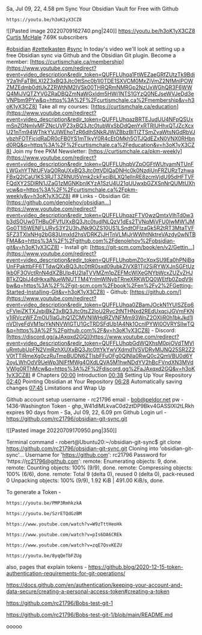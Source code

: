 Sa, Jul 09, 22, 4.58 pm
Sync Your Obsidian Vault 
for Free with Github

```vid
https://youtu.be/h3oK1yX3CZ8
```

![[Pasted image 20220709162740.png|240]]
https://youtu.be/h3oK1yX3CZ8
[
Curtis McHale](https://www.youtube.com/c/CurtisMcHaleG)
7.69K subscribers

[#obsidian](https://www.youtube.com/hashtag/obsidian) [#zettelkasten](https://www.youtube.com/hashtag/zettelkasten) [#sync](https://www.youtube.com/hashtag/sync) In today's video we'll look at setting up a free Obsidian sync via Github and the Obsidian Git plugin. Become a member: [https://curtismchale.ca/membership](https://www.youtube.com/redirect?event=video_description&redir_token=QUFFLUhqa1FtWEZaeGRfZUtzTk9BdjY2a1hFaTBtLXI2Z3xBQ3Jtc0ttSnc0b1I0TDE1SXVCM0MxZjVmZ2NfMnlPOWZMZEdmb0dtUkZZRWtNM2lVSk00THRQRmNMRGp2NzUxWGhQR3F6WWQ4MjJVQTZYVGZRaDBQZmNaWGxIdm5HWi1NTS1GYzQ0NEJseWVJeDd3eVNPbm9PYw&q=https%3A%2F%2Fcurtismchale.ca%2Fmembership&v=h3oK1yX3CZ8) Take all my courses: [https://curtismchale.ca/education](https://www.youtube.com/redirect?event=video_description&redir_token=QUFFLUhqazBRTEJudUU4NFpQSUxmSnZGNmlvMFZNcUVPZ3xBQ3Jtc0tubWxSbDdQenYxRTRlUHhxQTJZcXcxU21nTm94WThkYVJIWEhoTzR6dlhSNkRJWjZBbzBITlZTSmZvaWtsNGdRbVJvbzhFOTFicjdRaDR0cFB0YS1mTlkyY0R4cEtOMkh5OTJQdEZxN0VNX0RHbnd0RQ&q=https%3A%2F%2Fcurtismchale.ca%2Feducation&v=h3oK1yX3CZ8) Join my free PKM Newsletter: [https://curtismchale.ca/pkm-weekly](https://www.youtube.com/redirect?event=video_description&redir_token=QUFFLUhqbVZpOGFtWUtyamNTUnFLWGxhYTNtUFVaQ0RqUXxBQ3Jtc0ttVDlQaDNHc0k0NzdjUnFRZURzTzhwaFBxQ2lCaU1KS3RJT3ZRNUl5Vmk2ckFxcjBiLXQ1ellnRE8zcmVjdU95dHFTVFFQdXY2SDlRN1JZaG1zMGNKbnlKYzA1SzU4U21qUUwxbGZXSnNrQUMtUXhvcw&q=https%3A%2F%2Fcurtismchale.ca%2Fpkm-weekly&v=h3oK1yX3CZ8) ## Links - Obsidian Git: [https://github.com/denolehov/obsidian...](https://www.youtube.com/redirect?event=video_description&redir_token=QUFFLUhqazFTV0wzQmtxVlhTd0w3b3dSOUw0THBuOFVfUXxBQ3Jtc0tudlNLQzV1dEs2TVNqMjVFU0IwMW1JMGo0T1I5WENFLURyS3Y2U3hJNk9OZS10US1LSndtOFIzaGk5R2tRT3MtaTVFSFZ3TXlxNHg2bG83UmxId2hsVDRKZjJHTnVLMjJrWWhtNktreVAzdy0wNTBFMA&q=https%3A%2F%2Fgithub.com%2Fdenolehov%2Fobsidian-git&v=h3oK1yX3CZ8) - Install git: [https://git-scm.com/book/en/v2/Gettin...](https://www.youtube.com/redirect?event=video_description&redir_token=QUFFLUhqbmZ0cXpxSU9Ea0hPNjBqUnFPakttbFF6TTdwQXxBQ3Jtc0ttR0sxd09ubkZiVXB1TjI2SjRYWXJnSGFtUzlkb0F3OVctRnN4dXZBUlp4U2laTVVMZm1pZEFMcWlXeGNYbWcxZUZvZHJBTkZQblJ4dHkxalNueWNUTTM4YnlmWlNybTRneXRKWDQ0WEtfb0ZpdV9ibw&q=https%3A%2F%2Fgit-scm.com%2Fbook%2Fen%2Fv2%2FGetting-Started-Installing-Git&v=h3oK1yX3CZ8) - Github: [https://github.com/](https://www.youtube.com/redirect?event=video_description&redir_token=QUFFLUhqa0ZBamJOckN1YUlSZEp6cFVlejZKTXJxbjBkZ3xBQ3Jtc0tsZ2loU2Rvc2tNTHNxd2REdUxqcjJGVmFKNy1IRVczWFZmOU1laGJhQ1ZCMVNlWHdRZVNFMm93WnZ2OXliR0h1bkJkd1lnVDIyeFdVM1piYkNNVWlGTU1GcTRDSFdUb1A4Nk1OcnlPYWI0OVRYSllwTQ&q=https%3A%2F%2Fgithub.com%2F&v=h3oK1yX3CZ8) - Discord: [https://discord.gg/aJAxqxd2GQ](https://www.youtube.com/redirect?event=video_description&redir_token=QUFFLUhqbGdWQXhsM0pjOVdTMVluRmtubUpFN2VmRzhXUXxBQ3Jtc0ttYkYwVXdmd1VSVDRvMlJNQ25SR2Z2V0tTTlRmeXg0czRuTmpBUDN6ZTlsbFFuOFg0QlNIa0RwQ0c2QmVBU0d6Y2oyLWhOdV9UeWp3NlFfMWg4OXdLQVA5M1hwNDdYV2hBcFVndXN3MVdVWlg0RThMcw&q=https%3A%2F%2Fdiscord.gg%2FaJAxqxd2GQ&v=h3oK1yX3CZ8) # 
Chapters [00:00](https://www.youtube.com/watch?v=h3oK1yX3CZ8&t=0s) 
Introduction [00:38](https://www.youtube.com/watch?v=h3oK1yX3CZ8&t=38s) 
Setting Up Your Repository [02:40](https://www.youtube.com/watch?v=h3oK1yX3CZ8&t=160s) 
Pointing Obsidian at Your Repository [06:28](https://www.youtube.com/watch?v=h3oK1yX3CZ8&t=388s)
Automatically saving changes [07:45](https://www.youtube.com/watch?v=h3oK1yX3CZ8&t=465s) 
Limitations and Wrap Up


Github account setup
username -  rc21796
email -  bob@peldor.net
pw -  1436-Washington
Token -   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
expires 90 days from - Sa, Jul 09, 22, 6.09 pm
Github Login url -  https://github.com/rc21796/obsidian-git-sync.git


![[Pasted image 20220709170950.png|350]]

Terminal command - 
robert@Ubuntu20:~/obsidian-git-sync$ git clone https://github.com/rc21796/obsidian-git-sync.git
Cloning into 'obsidian-git-sync'...
Username for 'https://github.com': rc21796
Password for 'https://rc21796@github.com': 
remote: Enumerating objects: 9, done.
remote: Counting objects: 100% (9/9), done.
remote: Compressing objects: 100% (6/6), done.
remote: Total 9 (delta 0), reused 0 (delta 0), pack-reused 0
Unpacking objects: 100% (9/9), 1.92 KiB | 491.00 KiB/s, done.


To generate a Token -

```vid
https://youtu.be/PMP3RmhkzkA
```

```vid
https://youtu.be/SzrETQdGzBM
```

```vid
https://www.youtube.com/watch?v=W9zTttHeoHk
```


```vid
https://www.youtube.com/watch?v=pIs6DA6CREk
```

```vid
https://www.youtube.com/watch?v=zqE7QsvKEZU
```

```vid
https://youtu.be/8yqQeTbFZUg
```





also, pages that explain tokens -
https://github.blog/2020-12-15-token-authentication-requirements-for-git-operations/

https://docs.github.com/en/authentication/keeping-your-account-and-data-secure/creating-a-personal-access-token#creating-a-token



https://github.com/rc21796/Bobs-test-git-1

https://github.com/rc21796/Bobs-test-git-1/blob/main/README.md

















ooooo